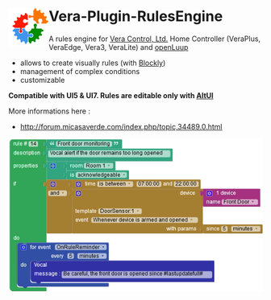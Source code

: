 # <img align="left" src="media/rulesengine_logo.png"> Vera-Plugin-RulesEngine

A rules engine for [Vera Control, Ltd.](http://getvera.com/) Home Controller (VeraPlus, VeraEdge, Vera3, VeraLite) and [openLuup](https://github.com/akbooer/openLuup)

- allows to create visually rules (with [Blockly](https://github.com/google/blockly))
- management of complex conditions
- customizable


**Compatible with UI5 & UI7. Rules are editable only with [AltUI](http://forum.micasaverde.com/index.php/board,78.0.html)**

More informations here :
- http://forum.micasaverde.com/index.php/topic,34489.0.html
 

![rulesengine example](media/rulesengine_example.png)
